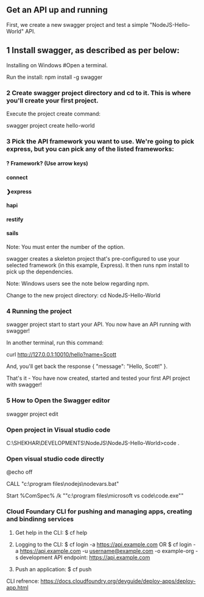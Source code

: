 
## Get an API up and running

First, we create a new swagger project and test a simple "NodeJS-Hello-World" API.

## 1 Install swagger, as described as per below:
Installing on Windows
#Open a terminal.

Run the install:
npm install -g swagger

### 2 Create swagger project directory and cd to it. This is where you'll create your first project.

Execute the project create command:

swagger project create hello-world

### 3 Pick the API framework you want to use. We're going to pick express, but you can pick any of the listed frameworks:

#### ? Framework? (Use arrow keys)
####  connect
#### ❯express
####  hapi
####  restify
####  sails

Note: You must enter the number of the option.

swagger creates a skeleton project that's pre-configured to use your selected framework (in this example, Express). It then runs npm install to pick up the dependencies.

Note: Windows users see the note below regarding npm.

Change to the new project directory: cd NodeJS-Hello-World

### 4 Running the project
swagger project start
to start your API. You now have an API running with swagger!

In another terminal, run this command:

curl http://127.0.0.1:10010/hello?name=Scott

And, you'll get back the response { "message": "Hello, Scott!" }.

That's it - You have now created, started and tested your first API project with swagger!

### 5 How to Open the Swagger editor

swagger project edit

### Open project in Visual studio code

C:\SHEKHAR\DEVELOPMENTS\NodeJS\NodeJS-Hello-World>code .


### Open visual studio code directly 

@echo off

CALL "c:\program files\nodejs\nodevars.bat"

Start %ComSpec% /k ""c:\program files\microsoft vs code\code.exe""


### Cloud Foundary CLI for pushing and managing apps, creating and bindinng services

1. Get help in the CLI:
$ cf help

2. Logging to the CLI: 
$ cf login -a https://api.example.com
OR $ cf login -a https://api.example.com -u username@example.com -o example-org -s development
API endpoint: https://api.example.com

3. Push an application:
$ cf push <applicatoin name>
  
CLI refrence: https://docs.cloudfoundry.org/devguide/deploy-apps/deploy-app.html


